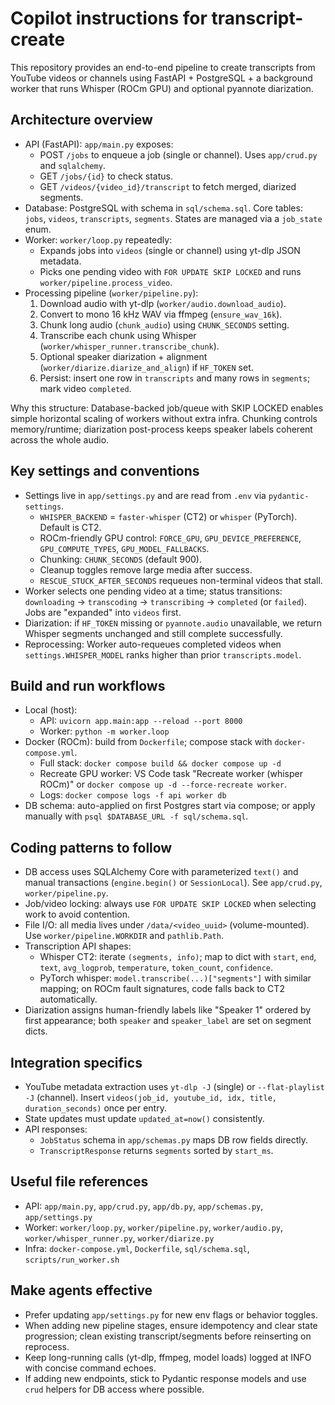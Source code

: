 # Copilot instructions for transcript-create

This repository provides an end-to-end pipeline to create transcripts from YouTube videos or channels using FastAPI + PostgreSQL + a background worker that runs Whisper (ROCm GPU) and optional pyannote diarization.

## Architecture overview

- API (FastAPI): `app/main.py` exposes:
  - POST `/jobs` to enqueue a job (single or channel). Uses `app/crud.py` and `sqlalchemy`.
  - GET `/jobs/{id}` to check status.
  - GET `/videos/{video_id}/transcript` to fetch merged, diarized segments.
- Database: PostgreSQL with schema in `sql/schema.sql`. Core tables: `jobs`, `videos`, `transcripts`, `segments`. States are managed via a `job_state` enum.
- Worker: `worker/loop.py` repeatedly:
  - Expands jobs into `videos` (single or channel) using yt-dlp JSON metadata.
  - Picks one pending video with `FOR UPDATE SKIP LOCKED` and runs `worker/pipeline.process_video`.
- Processing pipeline (`worker/pipeline.py`):
  1) Download audio with yt-dlp (`worker/audio.download_audio`).
  2) Convert to mono 16 kHz WAV via ffmpeg (`ensure_wav_16k`).
  3) Chunk long audio (`chunk_audio`) using `CHUNK_SECONDS` setting.
  4) Transcribe each chunk using Whisper (`worker/whisper_runner.transcribe_chunk`).
  5) Optional speaker diarization + alignment (`worker/diarize.diarize_and_align`) if `HF_TOKEN` set.
  6) Persist: insert one row in `transcripts` and many rows in `segments`; mark video `completed`.

Why this structure: Database-backed job/queue with SKIP LOCKED enables simple horizontal scaling of workers without extra infra. Chunking controls memory/runtime; diarization post-process keeps speaker labels coherent across the whole audio.

## Key settings and conventions

- Settings live in `app/settings.py` and are read from `.env` via `pydantic-settings`.
  - `WHISPER_BACKEND` = `faster-whisper` (CT2) or `whisper` (PyTorch). Default is CT2.
  - ROCm-friendly GPU control: `FORCE_GPU`, `GPU_DEVICE_PREFERENCE`, `GPU_COMPUTE_TYPES`, `GPU_MODEL_FALLBACKS`.
  - Chunking: `CHUNK_SECONDS` (default 900).
  - Cleanup toggles remove large media after success.
  - `RESCUE_STUCK_AFTER_SECONDS` requeues non-terminal videos that stall.
- Worker selects one pending video at a time; status transitions: `downloading` → `transcoding` → `transcribing` → `completed` (or `failed`). Jobs are "expanded" into `videos` first.
- Diarization: if `HF_TOKEN` missing or `pyannote.audio` unavailable, we return Whisper segments unchanged and still complete successfully.
- Reprocessing: Worker auto-requeues completed videos when `settings.WHISPER_MODEL` ranks higher than prior `transcripts.model`.

## Build and run workflows

- Local (host):
  - API: `uvicorn app.main:app --reload --port 8000`
  - Worker: `python -m worker.loop`
- Docker (ROCm): build from `Dockerfile`; compose stack with `docker-compose.yml`.
  - Full stack: `docker compose build && docker compose up -d`
  - Recreate GPU worker: VS Code task "Recreate worker (whisper ROCm)" or `docker compose up -d --force-recreate worker`.
  - Logs: `docker compose logs -f api worker db`
- DB schema: auto-applied on first Postgres start via compose; or apply manually with `psql $DATABASE_URL -f sql/schema.sql`.

## Coding patterns to follow

- DB access uses SQLAlchemy Core with parameterized `text()` and manual transactions (`engine.begin()` or `SessionLocal`). See `app/crud.py`, `worker/pipeline.py`.
- Job/video locking: always use `FOR UPDATE SKIP LOCKED` when selecting work to avoid contention.
- File I/O: all media lives under `/data/<video_uuid>` (volume-mounted). Use `worker/pipeline.WORKDIR` and `pathlib.Path`.
- Transcription API shapes:
  - Whisper CT2: iterate `(segments, info)`; map to dict with `start`, `end`, `text`, `avg_logprob`, `temperature`, `token_count`, `confidence`.
  - PyTorch whisper: `model.transcribe(...)["segments"]` with similar mapping; on ROCm fault signatures, code falls back to CT2 automatically.
- Diarization assigns human-friendly labels like "Speaker 1" ordered by first appearance; both `speaker` and `speaker_label` are set on segment dicts.

## Integration specifics

- YouTube metadata extraction uses `yt-dlp -J` (single) or `--flat-playlist -J` (channel). Insert `videos(job_id, youtube_id, idx, title, duration_seconds)` once per entry.
- State updates must update `updated_at=now()` consistently.
- API responses:
  - `JobStatus` schema in `app/schemas.py` maps DB row fields directly.
  - `TranscriptResponse` returns `segments` sorted by `start_ms`.

## Useful file references

- API: `app/main.py`, `app/crud.py`, `app/db.py`, `app/schemas.py`, `app/settings.py`
- Worker: `worker/loop.py`, `worker/pipeline.py`, `worker/audio.py`, `worker/whisper_runner.py`, `worker/diarize.py`
- Infra: `docker-compose.yml`, `Dockerfile`, `sql/schema.sql`, `scripts/run_worker.sh`

## Make agents effective

- Prefer updating `app/settings.py` for new env flags or behavior toggles.
- When adding new pipeline stages, ensure idempotency and clear state progression; clean existing transcript/segments before reinserting on reprocess.
- Keep long-running calls (yt-dlp, ffmpeg, model loads) logged at INFO with concise command echoes.
- If adding new endpoints, stick to Pydantic response models and use `crud` helpers for DB access where possible.

